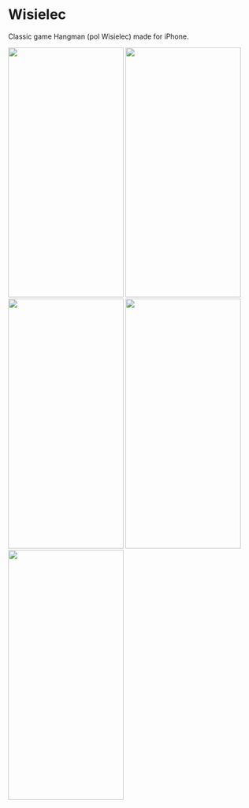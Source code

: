 # Wisielec

Classic game Hangman (pol Wisielec) made for iPhone.

<img src="https://user-images.githubusercontent.com/34076918/110249955-239a0980-7f79-11eb-8cd6-90b0336a6da9.png" width="234" height="506"> <img src="https://user-images.githubusercontent.com/34076918/110249967-2a288100-7f79-11eb-9ac3-3bd3465d2b2e.png" width="234" height="506"> <img src="https://user-images.githubusercontent.com/34076918/110249973-3280bc00-7f79-11eb-86a2-d94a05f2aadd.png" width="234" height="506"> <img src="https://user-images.githubusercontent.com/34076918/110249981-38769d00-7f79-11eb-9810-bc29d4411a30.png" width="234" height="506"> <img src="https://user-images.githubusercontent.com/34076918/110249987-42000500-7f79-11eb-85b3-85103b362384.png" width="234" height="506">
